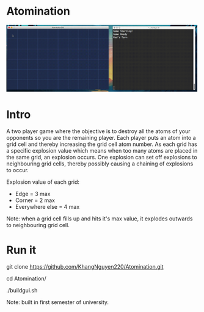 # Atomination

<img src="image/good.gif" width="500">

# Intro
A two player game where the objective is to destroy all the atoms of your opponents so you are the remaining player. Each player puts an atom into a grid cell and thereby increasing the grid cell atom number. As each grid has a specific explosion value which means when too many atoms are placed in the same grid, an explosion occurs. One explosion can set off explosions to neighbouring grid cells, thereby possibly causing a chaining of explosions to occur.

Explosion value of each grid:
- Edge = 3 max
- Corner = 2 max
- Everywhere else = 4 max

Note: when a grid cell fills up and hits it's max value, it explodes outwards to neighbouring grid cell.

# Run it

git clone https://github.com/KhangNguyen220/Atomination.git

cd Atomination/

./buildgui.sh



Note: built in first semester of university.
